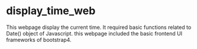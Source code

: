 # display_time_web
This webpage display the current time. It required basic functions related to Date() object of Javascript. this webpage included the basic frontend UI frameworks of bootstrap4.

